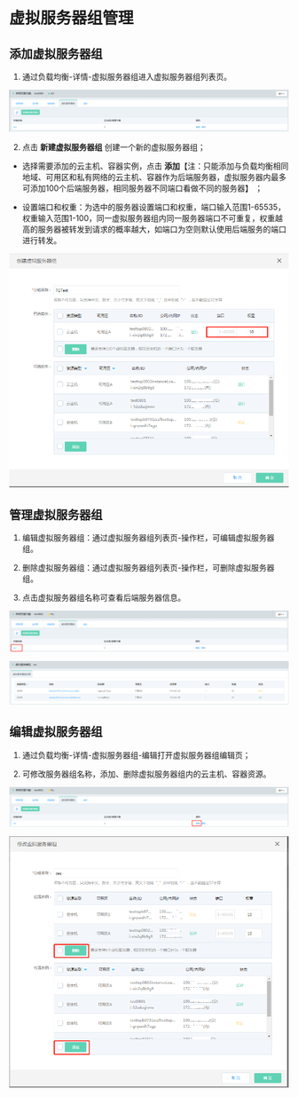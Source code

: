 # 虚拟服务器组管理

## 添加虚拟服务器组

1. 通过负载均衡-详情-虚拟服务器组进入虚拟服务器组列表页。

![虚拟服务器组列表页](../../../../image/Networking/NLB/NLB-VSList.png)

2. 点击 **新建虚拟服务器组** 创建一个新的虚拟服务器组；

- 选择需要添加的云主机、容器实例，点击 **添加**【注：只能添加与负载均衡相同地域、可用区和私有网络的云主机、容器作为后端服务器，虚拟服务器内最多可添加100个后端服务器，相同服务器不同端口看做不同的服务器】 ；

- 设置端口和权重：为选中的服务器设置端口和权重，端口输入范围1-65535，权重输入范围1-100，同一虚拟服务器组内同一服务器端口不可重复，权重越高的服务器被转发到请求的概率越大，如端口为空则默认使用后端服务的端口进行转发。	

![设置端口和权重](../../../../image/Networking/NLB/NLB-TGAddTargets.png)

## 管理虚拟服务器组

1. 编辑虚拟服务器组：通过虚拟服务器组列表页-操作栏，可编辑虚拟服务器组。

2. 删除虚拟服务器组：通过虚拟服务器组列表页-操作栏，可删除虚拟服务器组。

3. 点击虚拟服务器组名称可查看后端服务器信息。

![管理虚拟服务器组](../../../../image/Networking/NLB/NLB-TGDetailEntrance.png)

![查看虚拟服务器组](../../../../image/Networking/NLB/NLB-TGDetail.png)
		
## 编辑虚拟服务器组

1. 通过负载均衡-详情-虚拟服务器组-编辑打开虚拟服务器组编辑页；

2. 可修改服务器组名称，添加、删除虚拟服务器组内的云主机、容器资源。

![修改虚拟服务器组](../../../../image/Networking/NLB/NLB-TGEditEntrance.png)

![修改虚拟服务器组](../../../../image/Networking/NLB/NLB-TGEdit.png)
		
